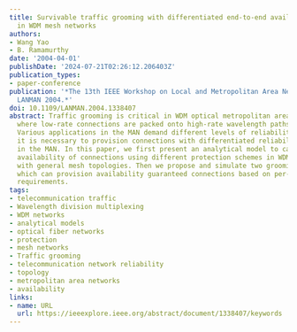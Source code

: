 ```yaml
---
title: Survivable traffic grooming with differentiated end-to-end availability guarantees
  in WDM mesh networks
authors:
- Wang Yao
- B. Ramamurthy
date: '2004-04-01'
publishDate: '2024-07-21T02:26:12.206403Z'
publication_types:
- paper-conference
publication: '*The 13th IEEE Workshop on Local and Metropolitan Area Networks, 2004.
  LANMAN 2004.*'
doi: 10.1109/LANMAN.2004.1338407
abstract: Traffic grooming is critical in WDM optical metropolitan area networks (MANs),
  where low-rate connections are packed onto high-rate wavelength paths (lightpaths).
  Various applications in the MAN demand different levels of reliability. Therefore,
  it is necessary to provision connections with differentiated reliability guarantees
  in the MAN. In this paper, we first present an analytical model to calculate the
  availability of connections using different protection schemes in WDM optical MANs
  with general mesh topologies. Then we propose and simulate two grooming algorithms
  which can provision availability guaranteed connections based on per-connection
  requirements.
tags:
- telecommunication traffic
- Wavelength division multiplexing
- WDM networks
- analytical models
- optical fiber networks
- protection
- mesh networks
- Traffic grooming
- telecommunication network reliability
- topology
- metropolitan area networks
- availability
links:
- name: URL
  url: https://ieeexplore.ieee.org/abstract/document/1338407/keywords
---
```

